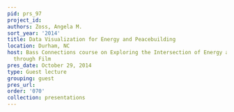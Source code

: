 ```yaml
---
pid: prs_97
project_id: 
authors: Zoss, Angela M.
sort_year: '2014'
title: Data Visualization for Energy and Peacebuilding
location: Durham, NC
host: Bass Connections course on Exploring the Intersection of Energy and Peace-building
  through Film
pres_date: October 29, 2014
type: Guest lecture
grouping: guest
pres_url: 
order: '070'
collection: presentations
---
```

